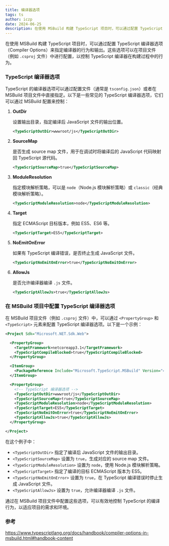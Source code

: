 ```yaml
---
title: 编译器选项
tags: ts
author: iczp
date: 2024-06-25
description: 在使用 MSBuild 构建 TypeScript 项目时，可以通过配置 TypeScript 编译器选项（Compiler Options）来指定编译器的行为和输出。
---
```


在使用 MSBuild 构建 TypeScript 项目时，可以通过配置 TypeScript 编译器选项（Compiler Options）来指定编译器的行为和输出。这些选项可以在项目文件（例如 `.csproj` 文件）中进行配置，以控制 TypeScript 编译器在构建过程中的行为。

### TypeScript 编译器选项

TypeScript 的编译器选项可以通过配置文件（通常是 `tsconfig.json`）或者在 MSBuild 项目文件中直接指定。以下是一些常见的 TypeScript 编译器选项，它们可以通过 MSBuild 配置来控制：

1. **OutDir**

   设置输出目录，指定编译后 JavaScript 文件的输出位置。

   ```xml
   <TypeScriptOutDir>wwwroot/js</TypeScriptOutDir>
   ```

2. **SourceMap**

   是否生成 source map 文件，用于在调试时将编译后的 JavaScript 代码映射回 TypeScript 源代码。

   ```xml
   <TypeScriptSourceMap>true</TypeScriptSourceMap>
   ```

3. **ModuleResolution**

   指定模块解析策略，可以是 `node`（Node.js 模块解析策略）或 `classic`（经典模块解析策略）。

   ```xml
   <TypeScriptModuleResolution>node</TypeScriptModuleResolution>
   ```

4. **Target**

   指定 ECMAScript 目标版本，例如 ES5、ES6 等。

   ```xml
   <TypeScriptTarget>ES5</TypeScriptTarget>
   ```

5. **NoEmitOnError**

   如果有 TypeScript 编译错误，是否终止生成 JavaScript 文件。

   ```xml
   <TypeScriptNoEmitOnError>true</TypeScriptNoEmitOnError>
   ```

6. **AllowJs**

   是否允许编译器编译 `.js` 文件。

   ```xml
   <TypeScriptAllowJs>true</TypeScriptAllowJs>
   ```

### 在 MSBuild 项目中配置 TypeScript 编译器选项

在 MSBuild 项目文件（例如 `.csproj` 文件）中，可以通过 `<PropertyGroup>` 和 `<TypeScript>` 元素来配置 TypeScript 编译器选项。以下是一个示例：

```xml
<Project Sdk="Microsoft.NET.Sdk.Web">

  <PropertyGroup>
    <TargetFramework>netcoreapp3.1</TargetFramework>
    <TypeScriptCompileBlocked>true</TypeScriptCompileBlocked>
  </PropertyGroup>

  <ItemGroup>
    <PackageReference Include="Microsoft.TypeScript.MSBuild" Version="4.3.5" />
  </ItemGroup>

  <PropertyGroup>
    <!-- TypeScript 编译器选项 -->
    <TypeScriptOutDir>wwwroot/js</TypeScriptOutDir>
    <TypeScriptSourceMap>true</TypeScriptSourceMap>
    <TypeScriptModuleResolution>node</TypeScriptModuleResolution>
    <TypeScriptTarget>ES5</TypeScriptTarget>
    <TypeScriptNoEmitOnError>true</TypeScriptNoEmitOnError>
    <TypeScriptAllowJs>true</TypeScriptAllowJs>
  </PropertyGroup>

</Project>
```

在这个例子中：

- `<TypeScriptOutDir>` 指定了编译后 JavaScript 文件的输出目录。
- `<TypeScriptSourceMap>` 设置为 `true`，生成对应的 source map 文件。
- `<TypeScriptModuleResolution>` 设置为 `node`，使用 Node.js 模块解析策略。
- `<TypeScriptTarget>` 指定了编译的目标 ECMAScript 版本为 ES5。
- `<TypeScriptNoEmitOnError>` 设置为 `true`，在 TypeScript 编译错误时停止生成 JavaScript 文件。
- `<TypeScriptAllowJs>` 设置为 `true`，允许编译器编译 `.js` 文件。

通过在 MSBuild 项目文件中配置这些选项，可以有效地控制 TypeScript 的编译行为，以适应项目的需求和环境。

### 参考

https://www.typescriptlang.org/docs/handbook/compiler-options-in-msbuild.html#handbook-content
